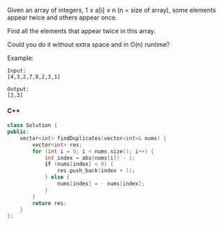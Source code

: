 Given an array of integers, 1 ≤ a[i] ≤ n (n = size of array), some elements appear twice and others appear once.

Find all the elements that appear twice in this array.

Could you do it without extra space and in O(n) runtime?

Example:

```
Input:
[4,3,2,7,8,2,3,1]

Output:
[2,3]
```

#### C++

```cpp
class Solution {
public:
    vector<int> findDuplicates(vector<int>& nums) {
        vector<int> res;
        for (int i = 0; i < nums.size(); i++) {
            int index = abs(nums[i]) - 1;
            if (nums[index] < 0) {
                res.push_back(index + 1);
            } else {
                nums[index] = - nums[index];
            }
        }
        return res;
    }
};
```
